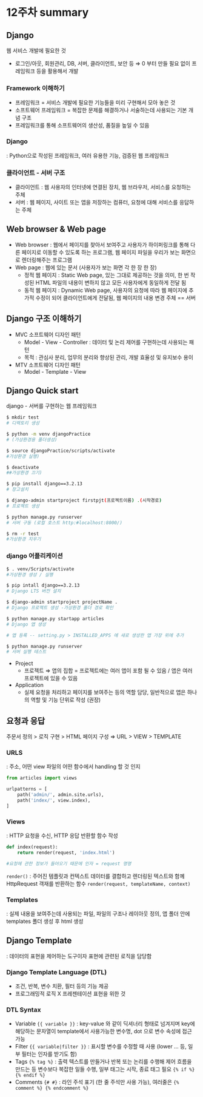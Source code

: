 # 12주차 summary

## Django

웹 서비스 개발에 필요한 것

-   로그인/아웃, 회원관리, DB, 서버, 클라이언트, 보안 등
    ⇒ 0 부터 만들 필요 없이 프레임워크 등을 활용해서 개발

### Framework 이해하기

-   프레임워크 = 서비스 개발에 필요한 기능들을 미리 구현해서 모아 놓은 것
-   소프트웨어 프레임워크 = 복잡한 문제를 해결하거나 서술하는데 사용되는 기본 개념 구조
-   프레임워크를 통해 소프트웨어의 생산성, 품질을 높일 수 있음

### Django

: Python으로 작성된 프레임워크, 여러 유용한 기능, 검증된 웹 프레임워크

### 클라이언트 - 서버 구조

-   클라이언트 : 웹 사용자의 인터넷에 연결된 장치, 웹 브라우저, 서비스를 요청하는 주체
-   서버 : 웹 페이지, 사이트 또는 앱을 저장하는 컴퓨터, 요청에 대해 서비스를 응답하는 주체

## Web browser & Web page

-   Web browser : 웹에서 페이지를 찾아서 보여주고 사용자가 하이퍼링크를 통해 다른 페이지로 이동할 수 있도록 하는 프로그램, 웹 페이지 파일을 우리가 보는 화면으로 렌더링해주는 프로그램
-   Web page : 웹에 있는 문서 (사용자가 보는 화면 각 한 장 한 장)
    -   정적 웹 페이지 : Static Web page, 있는 그대로 제공하는 것을 의미, 한 번 작성된 HTML 파일의 내용이 변하지 않고 모든 사용자에게 동일하게 전달 됨
    -   동적 웹 페이지 : Dynamic Web page, 사용자의 요청에 따라 웹 페이지에 추가적 수정이 되어 클라이언트에게 전달됨, 웹 페이지의 내용 변경 주체 == 서버

## Django 구조 이해하기

-   MVC 소프트웨어 디자인 패턴
    -   Model - View - Controller : 데이터 및 논리 제어를 구현하는데 사용되는 패턴
    -   목적 : 관심사 분리, 업무의 분리와 향상된 관리, 개발 효율성 및 유지보수 용이
-   MTV 소프트웨어 디자인 패턴
    -   Model - Template - View

## Django Quick start

django - 서버를 구현하는 웹 프레임워크

```bash
$ mkdir test
# 디렉토리 생성

$ python -m venv djangoPractice
# (가상환경용 폴더생성)

$ source djangoPractice/scripts/activate
#가상환경 실행)

$ deactivate
##가상환경 끄기)

$ pip install django==3.2.13
# 장고설치

$ django-admin startproject firstpjt(프로젝트이름) .(시작경로)
# 프로젝트 생성

$ python manage.py runserver
# 서버 구동 (로컬 호스트 http:#localhost:8000/)

$ rm -r test
#가상환경 지우기
```

### django 어플리케이션

```bash
$ . venv/Scripts/activate
#가상환경 생성 / 실행

$ pip intall django==3.2.13
# Django LTS 버전 설치

$ django-admin startproject projectName .
# Django 프로젝트 생성 -가상환경 폴더 경로 확인

$ python manage.py startapp articles
# Django 앱 생성

# 앱 등록 -- setting.py > INSTALLED_APPS 에 새로 생성한 앱 가장 위에 추가

$ python manage.py runserver
# 서버 실행 테스트
```

-   Project
    -   프로젝트 ⇒ 앱의 집합 = 프로젝트에는 여러 앱이 포함 될 수 있음 / 앱은 여러 프로젝트에 있을 수 있음
-   Application
    -   실제 요청을 처리하고 페이지를 보여주는 등의 역할 담당, 일반적으로 앱은 하나의 역할 및 기능 단위로 작성 (권장)

## 요청과 응답

주문서 정의 > 로직 구현 > HTML 페이지 구성 ⇒ URL > VIEW > TEMPLATE

### URLS

: 주소, 어떤 view 파일의 어떤 함수에서 handling 할 것 인지

```python
from articles import views

urlpatterns = [
	path('admin/', admin.site.urls),
	path('index/', view.index),
]
```

### Views

: HTTP 요청을 수신, HTTP 응답 반환할 함수 작성

```python
def index(request):
	return render(request, 'index.html')

#요청에 관한 정보가 들어오기 때문에 인자 = request 명명
```

`render()` : 주어진 템플릿과 컨텍스트 데이터를 결합하고 렌더링된 텍스트와 함께 HttpRequest 객재를 반환하는 함수 `render(request, templateName, context)`

### Templates

: 실제 내용을 보여주는데 사용되는 파일, 파일의 구조나 레이아웃 정의, 앱 폴더 안에 templates 폴더 생성 후 html 생성

## Django Template

: 데이터의 표현을 제어하는 도구이자 표현에 관련된 로직을 담당함

### Django Template Language (DTL)

-   조건, 반복, 변수 치환, 필터 등의 기능 제공
-   프로그래밍적 로직 X 프레젠테이션 표현을 위한 것

### DTL Syntax

-   Variable `{{ variable }}` : key-value 와 같이 딕셔너리 형태로 넘겨지며 key에 해당하는 문자열이 template에서 사용가능한 변수명, dot 으로 변수 속성에 접근 가능
-   Filter `{{ variable|filter }}` : 표시할 변수를 수정할 때 사용 (lower … 등, 일부 필터는 인자를 받기도 함)
-   Tags `{% tag %}` : 출력 텍스트를 만들거나 반복 또는 논리를 수행해 제어 흐름을 만드는 등 변수보다 복잡한 일들 수행, 일부 태그는 시작, 종료 태그 필요 `{% if %} {% endif %}`
-   Comments `{# #}` : 라인 주석 표기 (한 줄 주석만 사용 가능), 여러줄은 `{% comment %} {% endcomment %}`
